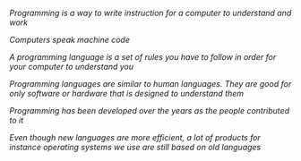 _Programming is a way to write instruction for a computer to understand and work_

_Computers speak machine code_

_A programming language is a set of rules you have to follow in order for your computer to understand you_

_Programming languages are similar to human languages. They are good for only software or hardware that is designed to understand them_

_Programming has been developed over the years as the people contributed to it_

_Even though new languages are more efficient, a lot of products for instance operating systems we use are still based on old languages_

